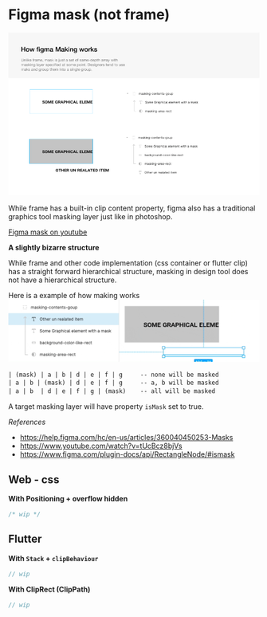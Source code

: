 # Figma mask (not frame)

![](./assets/how-fogma-masking-works.png)

While frame has a built-in clip content property, figma also has a traditional graphics tool masking layer just like in photoshop.

[Figma mask on youtube](https://www.youtube.com/watch?v=tUcBcz8bjVs)

**A slightly bizarre structure**

While frame and other code implementation (css container or flutter clip) has a straight forward hierarchical structure, masking in design tool does not have a hierarchical structure.

Here is a example of how making works
![](./assets/figma-how-masking-works-layer-making-and-hierarchy.gif)

```txt
| (mask) | a | b | d | e | f | g     -- none will be masked
| a | b | (mask) | d | e | f | g     -- a, b will be masked
| a | b  | d | e | f | g | (mask)    -- all will be masked
```

A target masking layer will have property `isMask` set to true.

_References_

- https://help.figma.com/hc/en-us/articles/360040450253-Masks
- https://www.youtube.com/watch?v=tUcBcz8bjVs
- https://www.figma.com/plugin-docs/api/RectangleNode/#ismask

## Web - css

**With Positioning + overflow hidden**

```css
/* wip */
```

## Flutter

**With `Stack` + `clipBehaviour`**

```dart
// wip
```

**With ClipRect (ClipPath)**

```dart
// wip
```
